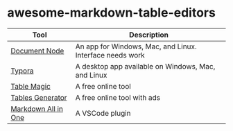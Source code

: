 ﻿# awesome-markdown-table-editors

| Tool                                                                                                  | Description                                              |
| ----------------------------------------------------------------------------------------------------- | -------------------------------------------------------- |
| [Document Node](https://console.documentnode.io/)                                                     | An app for Windows, Mac, and Linux. Interface needs work |
| [Typora](https://typora.io/#)                                                                         | A desktop app available on Windows, Mac, and Linux       |
| [Table Magic](https://stevecat.net/table-magic/#)                                                     | A free online tool                                       |
| [Tables Generator](http://www.tablesgenerator.com/markdown_tables)                                    | A free online tool with ads                              |
| [Markdown All in One](https://marketplace.visualstudio.com/items?itemName=yzhang.markdown-all-in-one) | A VSCode plugin                                          |


